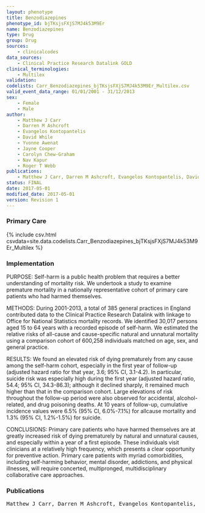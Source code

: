 ```yaml
---
layout: phenotype
title: Benzodiazepines
phenotype_id: bjTKsjsFXjS7MJ4k53M9Er
name: Benzodiazepines
type: Drug
group: Drug
sources: 
    - clinicalcodes
data_sources:
    - Clinical Practice Research Datalink GOLD
clinical_terminologies:
    - Multilex
validation:
codelists: Carr_Benzodiazepines_bjTKsjsFXjS7MJ4k53M9Er_Multilex.csv
valid_event_data_range: 01/01/2001 - 31/12/2013
sex:
    - Female
    - Male
author:
    - Matthew J Carr
    - Darren M Ashcroft
    - Evangelos Kontopantelis
    - David While
    - Yvonne Awenat
    - Jayne Cooper
    - Carolyn Chew-Graham
    - Nav Kapur
    - Roger T Webb
publications:
    - Matthew J Carr, Darren M Ashcroft, Evangelos Kontopantelis, David While, Yvonne Awenat, Jayne Cooper, Carolyn Chew-Graham, Nav Kapur, Roger T Webb, Premature Death Among Primary Care Patients With a History of Self-Harm. Annals of Family Medicine, 15(3), 2017.
status: FINAL
date: 2017-05-01
modified_date: 2017-05-01
version: Revision 1
---
```


### Primary Care

{% include csv.html csvdata=site.data.codelists.Carr_Benzodiazepines_bjTKsjsFXjS7MJ4k53M9Er_Multilex %}

### Implementation

PURPOSE:
Self-harm is a public health problem that requires a better understanding of mortality risk. We undertook a study to examine premature mortality in a nationally representative cohort of primary care patients who had harmed themselves. 

METHODS:
During 2001-2013, a total of 385 general practices in England contributed data to the Clinical Practice Research Datalink with linkage to Office for National Statistics mortality records. We identified 30,017 persons aged 15 to 64 years with a recorded episode of self-harm. We estimated the relative risks of all-cause and cause-specific natural and unnatural mortality using a comparison cohort of 600,258 individuals matched on age, sex, and general practice.

RESULTS:
We found an elevated risk of dying prematurely from any cause among the self-harm cohort, especially in the first year of follow-up (adjusted hazard ratio for that year, 3.6; 95% CI, 3.1-4.2). In particular, suicide risk was especially high during the first year (adjusted hazard ratio, 54.4; 95% CI, 34.3-86.3); although it declined sharply, it remained much higher than that in the comparison cohort. Large elevations of risk throughout the follow-up period were also observed for accidental, alcohol-related, and drug poisoning deaths. At 10 years of follow-up, cumulative incidence values were 6.5% (95% CI, 6.0%-7.1%) for allcause mortality and 1.3% (95% CI, 1.2%-1.5%) for suicide.

CONCLUSIONS:
Primary care patients who have harmed themselves are at greatly increased risk of dying prematurely by natural and unnatural causes, and especially within a year of a first episode. These individuals visit clinicians at a relatively high frequency, which presents a clear opportunity for preventive action. Primary care patients with myriad comorbidities, including self-harming behavior, mental disorder, addictions, and physical illnesses, will require concerted, multipronged, multidisciplinary collaborative care approaches.

### Publications

<pre>
Matthew J Carr, Darren M Ashcroft, Evangelos Kontopantelis, David While, Yvonne Awenat, Jayne Cooper, Carolyn Chew-Graham, Nav Kapur, Roger T Webb, Premature Death Among Primary Care Patients With a History of Self-Harm. Annals of Family Medicine, 15(3), 2017.
</pre>
